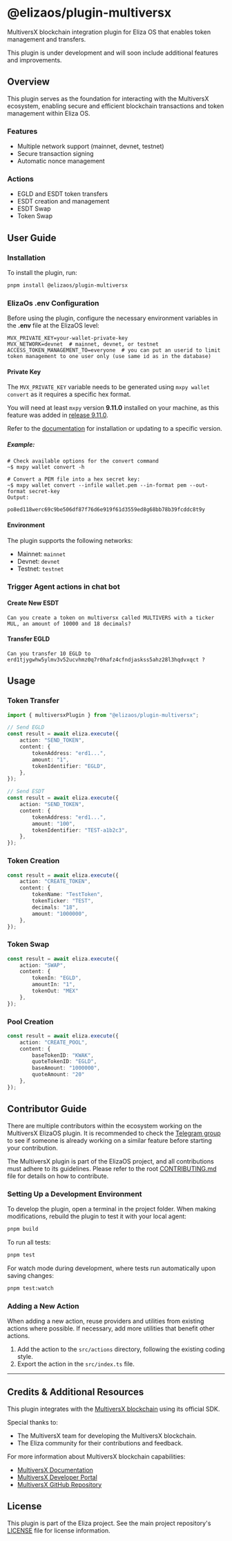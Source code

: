 # @elizaos/plugin-multiversx

MultiversX blockchain integration plugin for Eliza OS that enables token management and transfers.

This plugin is under development and will soon include additional features and improvements.

## Overview

This plugin serves as the foundation for interacting with the MultiversX ecosystem, enabling secure and efficient blockchain transactions and token management within Eliza OS.

### Features

- Multiple network support (mainnet, devnet, testnet)
- Secure transaction signing
- Automatic nonce management

### Actions
- EGLD and ESDT token transfers
- ESDT creation and management 
- ESDT Swap
- Token Swap


## User Guide

### Installation

To install the plugin, run:

```bash
pnpm install @elizaos/plugin-multiversx
```

### ElizaOs .env Configuration

Before using the plugin, configure the necessary environment variables in the **.env** file at the ElizaOS level:

```.env
MVX_PRIVATE_KEY=your-wallet-private-key
MVX_NETWORK=devnet  # mainnet, devnet, or testnet
ACCESS_TOKEN_MANAGEMENT_TO=everyone  # you can put an userid to limit token management to one user only (use same id as in the database)
```

#### Private Key

The `MVX_PRIVATE_KEY` variable needs to be generated using `mxpy wallet convert` as it requires a specific hex format.

You will need at least `mxpy` version **9.11.0** installed on your machine, as this feature was added in [release 9.11.0](https://github.com/multiversx/mx-sdk-py-cli/releases/tag/v9.11.0).

Refer to the [documentation](https://docs.multiversx.com/sdk-and-tools/sdk-py/installing-mxpy) for installation or updating to a specific version.

##### Example:

```shell
# Check available options for the convert command
~$ mxpy wallet convert -h

# Convert a PEM file into a hex secret key:
~$ mxpy wallet convert --infile wallet.pem --in-format pem --out-format secret-key
Output:

po8ed118werc69c9be506df87f76d6e919f61d3559ed8g68bb78b39fcddc8t9y
```

#### Environment

The plugin supports the following networks:

- Mainnet: `mainnet`
- Devnet: `devnet`
- Testnet: `testnet`

### Trigger Agent actions in chat bot

#### Create New ESDT
 ```
 Can you create a token on multiversx called MULTIVERS with a ticker MUL, an amount of 10000 and 18 decimals?
 ```
#### Transfer EGLD
 ```
 Can you transfer 10 EGLD to erd1tjygwhw5ylmv3v52ucvhmz0q7r0hafz4cfndjaskss5ahz28l3hqdvxqct ?
 ```

## Usage

### Token Transfer

```typescript
import { multiversxPlugin } from "@elizaos/plugin-multiversx";

// Send EGLD
const result = await eliza.execute({
    action: "SEND_TOKEN",
    content: {
        tokenAddress: "erd1...",
        amount: "1",
        tokenIdentifier: "EGLD",
    },
});

// Send ESDT
const result = await eliza.execute({
    action: "SEND_TOKEN",
    content: {
        tokenAddress: "erd1...",
        amount: "100",
        tokenIdentifier: "TEST-a1b2c3",
    },
});
```

### Token Creation

```typescript
const result = await eliza.execute({
    action: "CREATE_TOKEN",
    content: {
        tokenName: "TestToken",
        tokenTicker: "TEST",
        decimals: "18",
        amount: "1000000",
    },
});
```

### Token Swap

```typescript
const result = await eliza.execute({
    action: "SWAP",
    content: {
        tokenIn: "EGLD",
        amountIn: "1",
        tokenOut: "MEX"
    },
});
```

### Pool Creation

```typescript
const result = await eliza.execute({
    action: "CREATE_POOL",
    content: {
        baseTokenID: "KWAK",
        quoteTokenID: "EGLD",
        baseAmount: "1000000",
        quoteAmount: "20"
    },
});
```
## Contributor Guide

There are multiple contributors within the ecosystem working on the MultiversX ElizaOS plugin. It is recommended to check the [Telegram group](https://t.me/MultiversXDevelopers) to see if someone is already working on a similar feature before starting your contribution.

The MultiversX plugin is part of the ElizaOS project, and all contributions must adhere to its guidelines.
Please refer to the root [CONTRIBUTING.md](../../CONTRIBUTING.md) file for details on how to contribute.

### Setting Up a Development Environment

To develop the plugin, open a terminal in the project folder. When making modifications, rebuild the plugin to test it with your local agent:

```bash
pnpm build
```

To run all tests:

```bash
pnpm test
```

For watch mode during development, where tests run automatically upon saving changes:

```bash
pnpm test:watch
```

### Adding a New Action

When adding a new action, reuse providers and utilities from existing actions where possible. If necessary, add more utilities that benefit other actions.

1. Add the action to the `src/actions` directory, following the existing coding style.
2. Export the action in the `src/index.ts` file.

---

## Credits & Additional Resources

This plugin integrates with the [MultiversX blockchain](https://multiversx.com/) using its official SDK.

Special thanks to:
- The MultiversX team for developing the MultiversX blockchain.
- The Eliza community for their contributions and feedback.

For more information about MultiversX blockchain capabilities:
- [MultiversX Documentation](https://docs.multiversx.com/)
- [MultiversX Developer Portal](https://docs.multiversx.com/developers/getting-started/introduction)
- [MultiversX GitHub Repository](https://github.com/multiversx/mx-sdk-js)

## License

This plugin is part of the Eliza project. See the main project repository's [LICENSE](../../LICENSE) file for license information.

